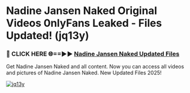 # Nadine Jansen Naked Original Videos 0nlyFans Leaked - Files Updated! (jq13y)

<h3>🔴 CLICK HERE 🌐==►► <a href="https://tinyurl.com/up5wt9bj" rel="nofollow">Nadine Jansen Naked Updated Files</a></h3>

Get Nadine Jansen Naked and all content. Now you can access all videos and pictures of Nadine Jansen Naked. New Updated Files 2025!

[![jq13y](https://i.imgur.com/ABiUzMV.gif)](https://tinyurl.com/up5wt9bj)
